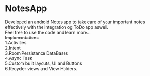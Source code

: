 # NotesApp
Developed an android Notes app to take care of your important notes effectively with the integration og ToDo app aswell.
</br>
Feel free to use the code and learn more...
</br>
Implementations
</br>
1.Activities
</br>
2.Intent
</br>
3.Room Persistance DataBases
</br>
4.Async Task
</br>
5.Custom built layouts, UI and Buttons
</br>
6.Recycler views and View Holders.
</br>

